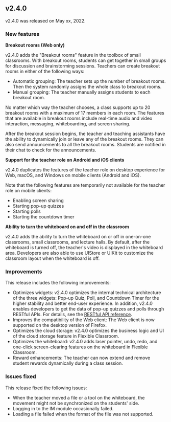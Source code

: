 ## v2.4.0

v2.4.0 was released on May xx, 2022.

### New features

**Breakout rooms (Web only)**

v2.4.0 adds the "Breakout rooms" feature in the toolbox of small classrooms. With breakout rooms, students can get together in small groups for discussion and brainstorming sessions. Teachers can create breakout rooms in either of the following ways:

- Automatic grouping: The teacher sets up the number of breakout rooms. Then the system randomly assigns the whole class to breakout rooms.
- Manual grouping: The teacher manually assigns students to each breakout room.

No matter which way the teacher chooses, a class supports up to 20 breakout rooms with a maximum of 17 members in each room. The features that are available in breakout rooms include real-time audio and video interaction, messaging, whiteboarding, and screen sharing. 

After the breakout session begins, the teacher and teaching assistants have the ability to dynamically join or leave any of the breakout rooms. They can also send announcements to all the breakout rooms. Students are notified in their chat to check for the announcements.

**Support for the teacher role on Android and iOS clients**

v2.4.0 duplicates the features of the teacher role on desktop experience for Web, macOS, and Windows on mobile clients (Android and iOS).

<div class="alert info">Note that the following features are temporarily not available for the teacher role on mobile clients:<ul><li>Enabling screen sharing</li><li>Starting pop-up quizzes</li><li>Starting polls</li><li>Starting the countdown timer</li></ul></div>

**Ability to turn the whiteboard on and off in the classroom**

v2.4.0 adds the ability to turn the whiteboard on or off in one-on-one classrooms, small classrooms, and lecture halls. By default, after the whiteboard is turned off, the teacher's video is displayed in the whiteboard area. Developers are also able to use UIStore or UIKit to customize the classroom layout when the whiteboard is off.

### Improvements

This release includes the following improvements:

- Optimizes widgets: v2.4.0 optimizes the internal technical architecture of the three widgets: Pop-up Quiz, Poll, and Countdown Timer for the higher stability and better end-user experience. In addition, v2.4.0 enables developers to get the data of pop-up quizzes and polls through RESTful APIs. For details, see the [RESTful API reference](/en/agora-class/agora_class_restful_api?platform=RESTful#get-data-for-pop-up-quizzes).
- Improves the compatibility of the Web client: The Web client is now supported on the desktop version of Firefox.
- Optimizes the cloud storage: v2.4.0 optimizes the business logic and UI of the cloud storage feature in Flexible Classroom.
- Optimizes the whiteboard: v2.4.0 adds laser pointer, undo, redo, and one-click screen-clearing features on the whiteboard in Flexible Classroom.
- Reward enhancements: The teacher can now extend and remove student rewards dynamically during a class session.

### Issues fixed

This release fixed the following issues:

- When the teacher moved a file or a tool on the whiteboard, the movement might not be synchronized on the students' side.
- Logging in to the IM module occasionally failed.
- Loading a file failed when the format of the file was not supported.